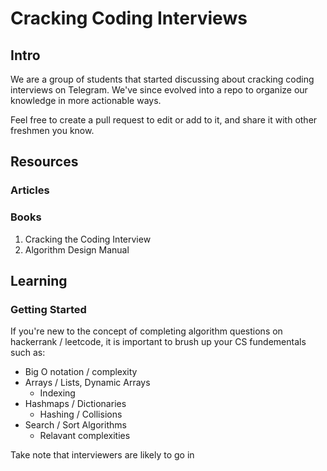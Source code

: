 # Cracking Coding Interviews

## Intro

We are a group of students that started discussing about cracking coding interviews on Telegram. We've since evolved into a repo to organize our knowledge in more actionable ways.

Feel free to create a pull request to edit or add to it, and share it with other freshmen you know.

## Resources

### Articles

### Books

1. Cracking the Coding Interview
2. Algorithm Design Manual

## Learning

### Getting Started 

If you're new to the concept of completing algorithm questions on hackerrank / leetcode, it is important to brush up your CS fundementals such as:
 + Big O notation / complexity
 + Arrays / Lists, Dynamic Arrays
   + Indexing
 + Hashmaps / Dictionaries
   + Hashing / Collisions
 + Search / Sort Algorithms
   + Relavant complexities

Take note that interviewers are likely to go in 
